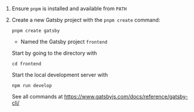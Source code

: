 1. Ensure `pnpm` is installed and available from `PATH`
2. Create a new Gatsby project with the `pnpm create` command:
    
    ```shell
    pnpm create gatsby
    ```
    
    - Named the Gatsby project `frontend`
    
    Start by going to the directory with
    
    ```shell
    cd frontend
    ```
    
    Start the local development server with
    
    ```shell
    npm run develop
    ```
    
    See all commands at https://www.gatsbyjs.com/docs/reference/gatsby-cli/



